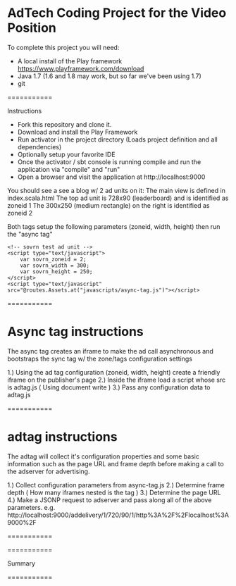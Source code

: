 AdTech Coding Project for the Video Position
===========

To complete this project you will need:

* A local install of the Play framework https://www.playframework.com/download
* Java 1.7 (1.6 and 1.8 may work, but so far we've been using 1.7)
* git

===========

Instructions

* Fork this repository and clone it.
* Download and install the Play Framework
* Run activator in the project directory (Loads project definition and all dependencies)
* Optionally setup your favorite IDE
* Once the activator / sbt console is running compile and run the application via "compile" and "run"
* Open a browser and visit the application at http://localhost:9000

You should see a see a blog w/ 2 ad units on it:
The main view is defined in index.scala.html
The top ad unit is 728x90 (leaderboard) and is identified as zoneid 1
The 300x250 (medium rectangle) on the right is identified as zoneid 2

Both tags setup the following parameters (zoneid, width, height) then run the "async tag"

```
<!-- sovrn test ad unit -->
<script type="text/javascript">
    var sovrn_zoneid = 2;
    var sovrn_width = 300;
    var sovrn_height = 250;
</script>
<script type="text/javascript" src="@routes.Assets.at("javascripts/async-tag.js")"></script>
```

===========

# Async tag instructions

The async tag creates an iframe to make the ad call asynchronous and bootstraps the sync tag w/ the zone/tags
configuration settings

1.) Using the ad tag configuration (zoneid, width, height) create a friendly iframe on the publisher's page
2.) Inside the iframe load a script whose src is adtag.js ( Using document write )
3.) Pass any configuration data to adtag.js

===========

# adtag instructions

The adtag will collect it's configuration properties and some basic information such as the page URL
and frame depth before making a call to the adserver for advertising.

1.) Collect configuration parameters from async-tag.js
2.) Determine frame depth ( How many iframes nested is the tag )
3.) Determine the page URL
4.) Make a JSONP request to adserver and pass along all of the above parameters.
    e.g. http://localhost:9000/addelivery/1/720/90/1/http%3A%2F%2Flocalhost%3A9000%2F

===========

===========

Summary



===========
